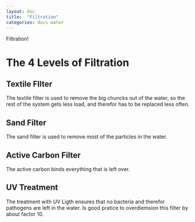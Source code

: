 ```yaml
---
layout: doc
title:  "Filtration"
categories: docs water
---
```


Filtration!

# The 4 Levels of Filtration
## Textile FIlter
The textile filter is used to remove the big chuncks out of the water, so the rest of the system gets less load, and therefor has to be replaced less often.
## Sand Filter
The sand filter is used to remove most of the particles in the water.
## Active Carbon Filter
The active carbon binds everything that is left over.
## UV Treatment
The treatment with UV Ligth ensures that no bacteria and therefor pathogens are left in the water. Is good pratice to overdiemsion this filter by about factor 10.
